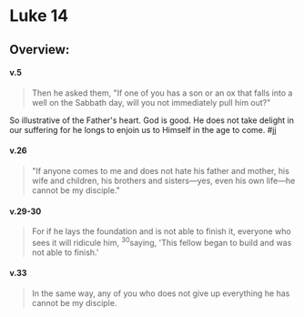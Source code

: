 # Luke 14

## Overview:


#### v.5
>Then he asked them, "If one of you has a son or an ox that falls into a well on the Sabbath day, will you not immediately pull him out?"

So illustrative of the Father's heart. God is good. He does not take delight in our suffering for he longs to enjoin us to Himself in the age to come.
#jj 

#### v.26
>"If anyone comes to me and does not hate his father and mother, his wife and children, his brothers and sisters—yes, even his own life—he cannot be my disciple."

#### v.29-30
>For if he lays the foundation and is not able to finish it, everyone who sees it will ridicule him, <sup>30</sup>saying, 'This fellow began to build and was not able to finish.'

#### v.33
>In the same way, any of you who does not give up everything he has cannot be my disciple.
